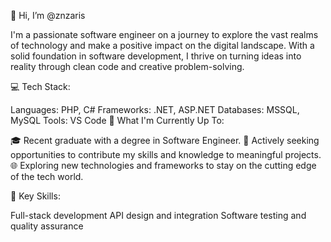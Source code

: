 
👋 Hi, I’m @znzaris

I'm a passionate  software engineer on a journey to explore the vast realms of technology and make a positive impact on the digital landscape. With a solid foundation in software development, I thrive on turning ideas into reality through clean code and creative problem-solving.

💻 Tech Stack:

Languages: PHP, C#
Frameworks: .NET, ASP.NET
Databases: MSSQL, MySQL
Tools: VS Code
🚀 What I'm Currently Up To:

🎓 Recent graduate with a degree in Software Engineer.
💼 Actively seeking opportunities to contribute my skills and knowledge to meaningful projects.
🌐 Exploring new technologies and frameworks to stay on the cutting edge of the tech world.

🌟 Key Skills:

Full-stack development
API design and integration
Software testing and quality assurance



